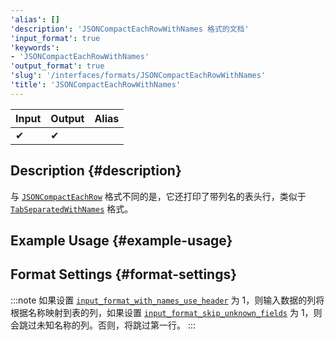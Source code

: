 ```yaml
---
'alias': []
'description': 'JSONCompactEachRowWithNames 格式的文档'
'input_format': true
'keywords':
- 'JSONCompactEachRowWithNames'
'output_format': true
'slug': '/interfaces/formats/JSONCompactEachRowWithNames'
'title': 'JSONCompactEachRowWithNames'
---
```


| Input | Output | Alias |
|-------|--------|-------|
| ✔     | ✔      |       |


## Description {#description}

与 [`JSONCompactEachRow`](./JSONCompactEachRow.md) 格式不同的是，它还打印了带列名的表头行，类似于 [`TabSeparatedWithNames`](../TabSeparated/TabSeparatedWithNames.md) 格式。


## Example Usage {#example-usage}

## Format Settings {#format-settings}

:::note
如果设置 [`input_format_with_names_use_header`](/operations/settings/settings-formats.md/#input_format_with_names_use_header) 为 1，则输入数据的列将根据名称映射到表的列，如果设置 [`input_format_skip_unknown_fields`](/operations/settings/settings-formats.md/#input_format_skip_unknown_fields) 为 1，则会跳过未知名称的列。否则，将跳过第一行。
:::
